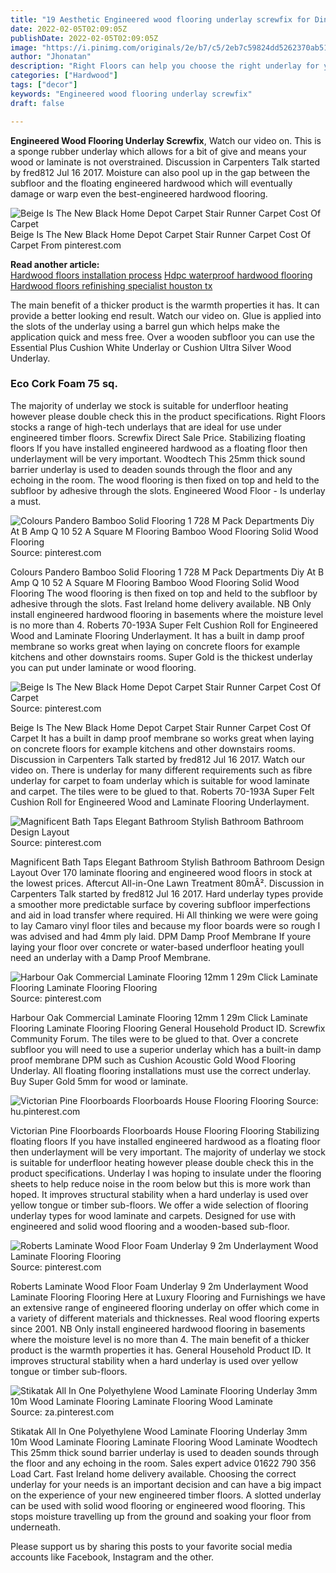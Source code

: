 ```yaml
---
title: "19 Aesthetic Engineered wood flooring underlay screwfix for Dining Room"
date: 2022-02-05T02:09:05Z
publishDate: 2022-02-05T02:09:05Z
image: "https://i.pinimg.com/originals/2e/b7/c5/2eb7c59824dd5262370ab516ca726749.jpg"
author: "Jhonatan"
description: "Right Floors can help you choose the right underlay for your needs. All floating flooring installations must use the correct underlay. Engineered wood flooring underlay screwfix"
categories: ["Hardwood"]
tags: ["decor"]
keywords: "Engineered wood flooring underlay screwfix"
draft: false

---
```

<!-- Head tag Code -->
**Engineered Wood Flooring Underlay Screwfix**, Watch our video on. This is a sponge rubber underlay which allows for a bit of give and means your wood or laminate is not overstrained. Discussion in Carpenters Talk started by fred812 Jul 16 2017. Moisture can also pool up in the gap between the subfloor and the floating engineered hardwood which will eventually damage or warp even the best-engineered hardwood flooring.

![Beige Is The New Black Home Depot Carpet Stair Runner Carpet Cost Of Carpet](https://i.pinimg.com/originals/41/c1/de/41c1de9f37966b55b95cad57cc138ebe.jpg "Beige Is The New Black Home Depot Carpet Stair Runner Carpet Cost Of Carpet")
Beige Is The New Black Home Depot Carpet Stair Runner Carpet Cost Of Carpet From pinterest.com

**Read another article:**  
[Hardwood floors installation process](/hardwood-floors-installation-process/)
[Hdpc waterproof hardwood flooring](/hdpc-waterproof-hardwood-flooring/)
[Hardwood floors refinishing specialist houston tx](/hardwood-floors-refinishing-specialist-houston-tx/)


The main benefit of a thicker product is the warmth properties it has. It can provide a better looking end result. Watch our video on. Glue is applied into the slots of the underlay using a barrel gun which helps make the application quick and mess free. Over a wooden subfloor you can use the Essential Plus Cushion White Underlay or Cushion Ultra Silver Wood Underlay.

### Eco Cork Foam 75 sq.

The majority of underlay we stock is suitable for underfloor heating however please double check this in the product specifications. Right Floors stocks a range of high-tech underlays that are ideal for use under engineered timber floors. Screwfix Direct Sale Price. Stabilizing floating floors If you have installed engineered hardwood as a floating floor then underlayment will be very important. Woodtech This 25mm thick sound barrier underlay is used to deaden sounds through the floor and any echoing in the room. The wood flooring is then fixed on top and held to the subfloor by adhesive through the slots. Engineered Wood Floor - Is underlay a must.


![Colours Pandero Bamboo Solid Flooring 1 728 M Pack Departments Diy At B Amp Q 10 52 A Square M Flooring Bamboo Wood Flooring Solid Wood Flooring](https://i.pinimg.com/originals/c4/11/7b/c4117bbfd16dbc74f4eb0d9bfee07f31.jpg "Colours Pandero Bamboo Solid Flooring 1 728 M Pack Departments Diy At B Amp Q 10 52 A Square M Flooring Bamboo Wood Flooring Solid Wood Flooring")
Source: pinterest.com

Colours Pandero Bamboo Solid Flooring 1 728 M Pack Departments Diy At B Amp Q 10 52 A Square M Flooring Bamboo Wood Flooring Solid Wood Flooring The wood flooring is then fixed on top and held to the subfloor by adhesive through the slots. Fast Ireland home delivery available. NB Only install engineered hardwood flooring in basements where the moisture level is no more than 4. Roberts 70-193A Super Felt Cushion Roll for Engineered Wood and Laminate Flooring Underlayment. It has a built in damp proof membrane so works great when laying on concrete floors for example kitchens and other downstairs rooms. Super Gold is the thickest underlay you can put under laminate or wood flooring.

![Beige Is The New Black Home Depot Carpet Stair Runner Carpet Cost Of Carpet](https://i.pinimg.com/originals/41/c1/de/41c1de9f37966b55b95cad57cc138ebe.jpg "Beige Is The New Black Home Depot Carpet Stair Runner Carpet Cost Of Carpet")
Source: pinterest.com

Beige Is The New Black Home Depot Carpet Stair Runner Carpet Cost Of Carpet It has a built in damp proof membrane so works great when laying on concrete floors for example kitchens and other downstairs rooms. Discussion in Carpenters Talk started by fred812 Jul 16 2017. Watch our video on. There is underlay for many different requirements such as fibre underlay for carpet to foam underlay which is suitable for wood laminate and carpet. The tiles were to be glued to that. Roberts 70-193A Super Felt Cushion Roll for Engineered Wood and Laminate Flooring Underlayment.

![Magnificent Bath Taps Elegant Bathroom Stylish Bathroom Bathroom Design Layout](https://i.pinimg.com/originals/27/b6/23/27b623c9ff76544537b003d7e60762e7.jpg "Magnificent Bath Taps Elegant Bathroom Stylish Bathroom Bathroom Design Layout")
Source: pinterest.com

Magnificent Bath Taps Elegant Bathroom Stylish Bathroom Bathroom Design Layout Over 170 laminate flooring and engineered wood floors in stock at the lowest prices. Aftercut All-in-One Lawn Treatment 80mÂ². Discussion in Carpenters Talk started by fred812 Jul 16 2017. Hard underlay types provide a smoother more predictable surface by covering subfloor imperfections and aid in load transfer where required. Hi All thinking we were were going to lay Camaro vinyl floor tiles and because my floor boards were so rough I was advised and had 4mm ply laid. DPM Damp Proof Membrane If youre laying your floor over concrete or water-based underfloor heating youll need an underlay with a Damp Proof Membrane.

![Harbour Oak Commercial Laminate Flooring 12mm 1 29m Click Laminate Flooring Laminate Flooring Flooring](https://i.pinimg.com/originals/4d/e4/a2/4de4a2b60f184cd6805c2cb13de1e3f2.jpg "Harbour Oak Commercial Laminate Flooring 12mm 1 29m Click Laminate Flooring Laminate Flooring Flooring")
Source: pinterest.com

Harbour Oak Commercial Laminate Flooring 12mm 1 29m Click Laminate Flooring Laminate Flooring Flooring General Household Product ID. Screwfix Community Forum. The tiles were to be glued to that. Over a concrete subfloor you will need to use a superior underlay which has a built-in damp proof membrane DPM such as Cushion Acoustic Gold Wood Flooring Underlay. All floating flooring installations must use the correct underlay. Buy Super Gold 5mm for wood or laminate.

![Victorian Pine Floorboards Floorboards House Flooring Flooring](https://i.pinimg.com/236x/0c/94/a1/0c94a156df0c03969ce31a448d34d7df.jpg "Victorian Pine Floorboards Floorboards House Flooring Flooring")
Source: hu.pinterest.com

Victorian Pine Floorboards Floorboards House Flooring Flooring Stabilizing floating floors If you have installed engineered hardwood as a floating floor then underlayment will be very important. The majority of underlay we stock is suitable for underfloor heating however please double check this in the product specifications. Underlay I was hoping to insulate under the flooring sheets to help reduce noise in the room below but this is more work than hoped. It improves structural stability when a hard underlay is used over yellow tongue or timber sub-floors. We offer a wide selection of flooring underlay types for wood laminate and carpets. Designed for use with engineered and solid wood flooring and a wooden-based sub-floor.

![Roberts Laminate Wood Floor Foam Underlay 9 2m Underlayment Wood Laminate Flooring Flooring](https://i.pinimg.com/originals/6f/78/33/6f7833eb91bc642c4b1e2ce9007c364b.jpg "Roberts Laminate Wood Floor Foam Underlay 9 2m Underlayment Wood Laminate Flooring Flooring")
Source: pinterest.com

Roberts Laminate Wood Floor Foam Underlay 9 2m Underlayment Wood Laminate Flooring Flooring Here at Luxury Flooring and Furnishings we have an extensive range of engineered flooring underlay on offer which come in a variety of different materials and thicknesses. Real wood flooring experts since 2001. NB Only install engineered hardwood flooring in basements where the moisture level is no more than 4. The main benefit of a thicker product is the warmth properties it has. General Household Product ID. It improves structural stability when a hard underlay is used over yellow tongue or timber sub-floors.

![Stikatak All In One Polyethylene Wood Laminate Flooring Underlay 3mm 10m Wood Laminate Flooring Laminate Flooring Wood Laminate](https://i.pinimg.com/originals/2e/b7/c5/2eb7c59824dd5262370ab516ca726749.jpg "Stikatak All In One Polyethylene Wood Laminate Flooring Underlay 3mm 10m Wood Laminate Flooring Laminate Flooring Wood Laminate")
Source: za.pinterest.com

Stikatak All In One Polyethylene Wood Laminate Flooring Underlay 3mm 10m Wood Laminate Flooring Laminate Flooring Wood Laminate Woodtech This 25mm thick sound barrier underlay is used to deaden sounds through the floor and any echoing in the room. Sales expert advice 01622 790 356 Load Cart. Fast Ireland home delivery available. Choosing the correct underlay for your needs is an important decision and can have a big impact on the experience of your new engineered timber floors. A slotted underlay can be used with solid wood flooring or engineered wood flooring. This stops moisture travelling up from the ground and soaking your floor from underneath.

Please support us by sharing this posts to your favorite social media accounts like Facebook, Instagram and the other.

